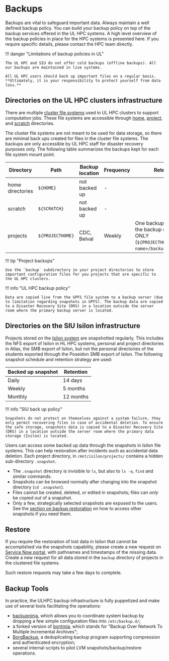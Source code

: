 # Backups

<!--backup-intro-start-->

Backups are vital to safeguard important data. Always maintain a well defined backup policy. You can build your backup policy on top of the backup services offered in the UL HPC systems. A high level overview of the backup policies in place for the HPC systems is presented here. If you require specific details, please contact the HPC team directly.

!!! danger "Limitations of backup policies in UL"

    The UL HPC and SIU do not offer cold backups (offline backups). All our backups are maintained in live systems.

    All UL HPC users should back up important files on a regular basis. **Ultimately, it is your responsibility to protect yourself from data loss.**

<!--backup-intro-end-->

## Directories on the UL HPC clusters infrastructure

There are multiple [cluster file systems](/filesystems/#clustered-file-systems) used in UL HPC clusters to support computation jobs. These file systems are accessible through [home](/filesystems/#home-directory), [project](/filesystems/#project-directories), and [scratch](/filesystems/#scratch-directory) directories.

<!--backup-ulhpc-start-->

The cluster file systems are not meant to be used for data storage, so there are minimal back ups created for files in the cluster file systems. The backups are only accessible by UL HPC staff for disaster recovery purposes only. The following table summarizes the backups kept for each file system mount point.

| Directory        | Path             | Backup location | Frequency | Retention                                                                                   |
|------------------|------------------|-----------------|-----------|---------------------------------------------------------------------------------------------|
| home directories | `${HOME}`        | not backed up   | -         |                                                                                             |
| scratch          | `${SCRATCH}`     | not backed up   | -         |                                                                                             |
| projects         | `${PROJECTHOME}` | CDC, Belval     | Weekly    | One backup per week of the backup directory ONLY (`${PROJECTHOME}/<project name>/backup/`). |

!!! tip "Project backups"

    Use the `backup` subdirectory in your project directories to store important configuration files for you projects that are specific to the UL HPC clusters.

!!! info "UL HPC backup policy"

    Data are copied live from the GPFS file system to a backup server (due to limitation regarding snapshots in GPFS). The backup data are copied to a Disaster Recovery Site (DRS) in a location outside the server room where the primary backup server is located.

<!--backup-ulhpc-end-->

## Directories on the SIU Isilon infrastructure

<!--backup-isilon-start-->

Projects stored on the [Isilon system](/filesystems/isilon) are snapshotted regularly. This includes the NFS export of Isilon in HL HPC systems, personal and project directories in Atlas, the SMB export of Isilon, but not the personal directories of the students exported through the Poseidon SMB export of Isilon. The following snapshot schedule and retention strategy are used:

| Backed up snapshot | Retention |
|--------------------|-----------|
| Daily              | 14 days   |
| Weekly             | 5 months  |
| Monthly            | 12 months |

!!! info "SIU back up policy"

    Snapshots do not protect on themselves against a system failure, they only permit recovering files in case of accidental deletion. To ensure the safe storage, snapshots data is copied to a Disaster Recovery Site (DRS) in a location outside the server room where the primary data storage (Isilon) is located.

<!--backup-isilon-end-->

Users can access some backed up data through the snapshots in Isilon file systems. This can help restoration after incidents such as accidental data deletion. Each project directory, in `/mnt/isilon/projects/` contains a hidden sub-directory `.snapshot`.

- The `.snapshot` directory is invisible to `ls`, but also to `ls -a`, `find` and similar commands.
- Snapshots can be browsed normally after changing into the snapshot directory (`cd .snapshot`).
- Files cannot be created, deleted, or edited in snapshots; files can *only* be copied *out* of a snapshot.
- Only a few, strategically selected snapshots are exposed to the users. See the [section on backup restoration](#restore) on how to access other snapshots if you need them.

## Restore

If you require the restoration of lost data in Isilon that cannot be accomplished via the snapshots capability, please create a new request on [Service Now portal](https://hpc.uni.lu/support), with pathnames and timestamps of the missing data. Create a new request for all data stored in the `backup` directory of projects in the clustered file systems.

Such restore requests may take a few days to complete.

## Backup Tools

In practice, the ULHPC backup infrastructure is fully puppetized and make use of several tools facilitating the operations:

- [backupninja](https://0xacab.org/riseuplabs/backupninja), which allows you to coordinate system backup by dropping a few simple configuration files into `/etc/backup.d/`;
- a forked version of [bontmia](https://github.com/hcartiaux/bontmia), which stands for "Backup Over Network To Multiple Incremental Archives";
- [BorgBackup](https://borgbackup.readthedocs.io/en/stable/), a deduplicating backup program supporting compression and authenticated encryption;
- several internal scripts to pilot LVM snapshots/backup/restore operations.
